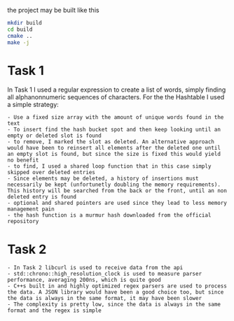 the project may be built like this

```bash
mkdir build
cd build
cmake ..
make -j
```


# Task 1

In Task 1 I used a regular expression to create a list of words, simply finding all alphanonnumeric sequences of characters.
For the the Hashtable I used a simple strategy:

    - Use a fixed size array with the amount of unique words found in the text
    - To insert find the hash bucket spot and then keep looking until an empty or deleted slot is found
    - to remove, I marked the slot as deleted. An alternative approach would have been to reinsert all elements after the deleted one until an empty slot is found, but since the size is fixed this would yield no benefit
    - to find, I used a shared loop function that in this case simply skipped over deleted entries
    - Since elements may be deleted, a history of insertions must necessarily be kept (unfortunetly doubling the memory requirements). This history will be searched from the back or the front, until an non deleted entry is found
    - optional and shared pointers are used since they lead to less memory management pain
    - the hash function is a murmur hash downloaded from the official repository


# Task 2

    - In Task 2 libcurl is used to receive data from the api
    - std::chrono::high_resolution_clock is used to measure parser performance, averaging 200ns, which is quite good
    - C++s built in and highly optimized regex parsers are used to process the data. A JSON library would have been a good choice too, but since the data is always in the same format, it may have been slower
    - The complexity is pretty low, since the data is always in the same format and the regex is simple
